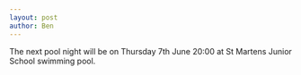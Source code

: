 ```yaml
---
layout: post
author: Ben
---
```

The next pool night will be on Thursday 7th June 20:00 at St Martens Junior School swimming pool.

